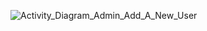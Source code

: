 ![Activity_Diagram_Admin_Add_A_New_User](https://fuveduvn-my.sharepoint.com/:i:/g/personal/anh_nguyen_190005_student_fulbright_edu_vn/EaVetldtlAZGr76J5B3ldu4BT_iihk9ix_l7P7JTee7IWA?e=51zyWa)
